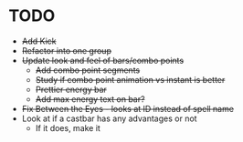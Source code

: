 # TODO

* ~~Add Kick~~
* ~~Refactor into one group~~
* ~~Update look and feel of bars/combo points~~
    - ~~Add combo point segments~~
    - ~~Study if combo point animation vs instant is better~~
    - ~~Prettier energy bar~~
    - ~~Add max energy text on bar?~~
* ~~Fix Between the Eyes - looks at ID instead of spell name~~
* Look at if a castbar has any advantages or not
    - If it does, make it
